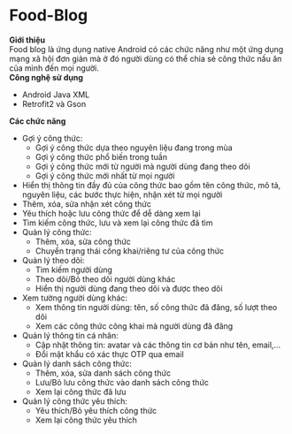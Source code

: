 # Food-Blog
<b>Giới thiệu</b>
</br>
Food blog là ứng dụng native Android có các chức năng như một ứng dụng mạng xã hội đơn giản mà ở đó người dùng có thể chia sẻ công thức nấu ăn của mình đến mọi người.
</br>
<b>Công nghệ sử dụng</b>
</br>
- Android Java XML
- Retrofit2 và Gson

<b>Các chức năng</b>
</br>
- Gợi ý công thức:
  + Gợi ý công thức dựa theo nguyên liệu đang trong mùa
  + Gợi ý công thức phổ biến trong tuần
  + Gợi ý công thức mới từ người mà người dùng đang theo dõi
  + Gợi ý công thức mới nhất từ mọi người
- Hiển thị thông tin đầy đủ của công thức bao gồm tên công thức, mô tả, nguyên liệu, các bước thực hiện, nhận xét từ mọi người
- Thêm, xóa, sửa nhận xét công thức
- Yêu thích hoặc lưu công thức để dễ dàng xem lại
- Tìm kiếm công thức, lưu và xem lại công thức đã tìm
- Quản lý công thức:
  + Thêm, xóa, sửa công thức
  + Chuyển trạng thái công khai/riêng tư của công thức
- Quản lý theo dõi:
  + Tìm kiếm người dùng
  + Theo dõi/Bỏ theo dõi người dùng khác
  + Hiển thị người dùng đang theo dõi và được theo dõi
- Xem tường người dùng khác:
  + Xem thông tin người dùng: tên, số công thức đã đăng, số lượt theo dõi
  + Xem các công thức công khai mà người dùng đã đăng
- Quản lý thông tin cá nhân:
  + Cập nhật thông tin: avatar và các thông tin cơ bản như tên, email,...
  + Đổi mật khẩu có xác thực OTP qua email
- Quản lý danh sách công thức:
  + Thêm, xóa, sửa danh sách công thức
  + Lưu/Bỏ lưu công thức vào danh sách công thức
  + Xem lại công thức đã lưu
- Quản lý công thức yêu thích:
  + Yêu thích/Bỏ yêu thích công thức
  + Xem lại công thức yêu thích

